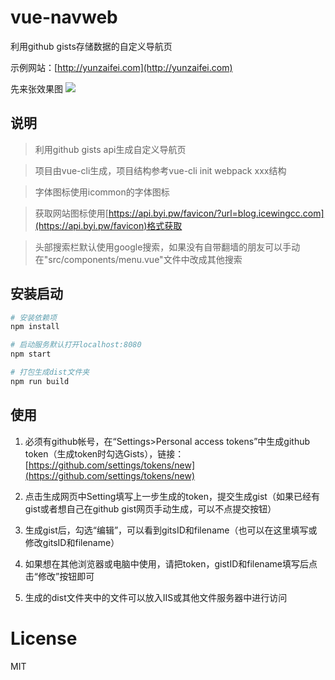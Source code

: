 # vue-navweb
利用github gists存储数据的自定义导航页

示例网站：[http://yunzaifei.com](http://yunzaifei.com)

先来张效果图
![](http://i.imgur.com/FcCiiEc.png)

## 说明

> 利用github gists api生成自定义导航页

> 项目由vue-cli生成，项目结构参考vue-cli init webpack xxx结构

> 字体图标使用icommon的字体图标

> 获取网站图标使用[https://api.byi.pw/favicon/?url=blog.icewingcc.com](https://api.byi.pw/favicon)格式获取

> 头部搜索栏默认使用google搜索，如果没有自带翻墙的朋友可以手动在"src/components/menu.vue"文件中改成其他搜索

## 安装启动

``` bash
# 安装依赖项
npm install

# 启动服务默认打开localhost:8080
npm start

# 打包生成dist文件夹
npm run build

```

## 使用
1. 必须有github帐号，在“Settings>Personal access tokens”中生成github token（生成token时勾选Gists），链接：[https://github.com/settings/tokens/new](https://github.com/settings/tokens/new)

2. 点击生成网页中Setting填写上一步生成的token，提交生成gist（如果已经有gist或者想自己在github gist网页手动生成，可以不点提交按钮）

3. 生成gist后，勾选“编辑”，可以看到gitsID和filename（也可以在这里填写或修改gitsID和filename）

4. 如果想在其他浏览器或电脑中使用，请把token，gistID和filename填写后点击“修改”按钮即可

5. 生成的dist文件夹中的文件可以放入IIS或其他文件服务器中进行访问

# License
MIT
